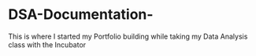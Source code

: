# DSA-Documentation-
This is where I started my Portfolio building while taking my Data Analysis class with the Incubator 
